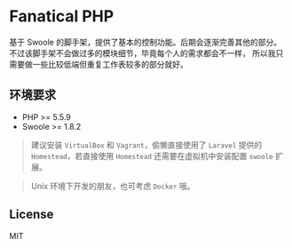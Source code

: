 # Fanatical PHP

基于 Swoole 的脚手架，提供了基本的控制功能。后期会逐渐完善其他的部分。
不过该脚手架不会做过多的模块细节，毕竟每个人的需求都会不一样，
所以我只需要做一些比较低端但重复工作表较多的部分就好。

## 环境要求

* PHP >= 5.5.9
* Swoole >= 1.8.2

> 建议安装 `VirtualBox` 和 `Vagrant`，偷懒直接使用了 `Laravel` 提供的 `Homestead`，若直接使用 `Homestead` 还需要在虚拟机中安装配置 `swoole` 扩展。

> Unix 环境下开发的朋友，也可考虑 `Docker` 哦。

## License

MIT